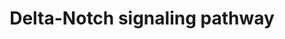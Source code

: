 ---
annotations:
- id: PW:0000204
  parent: signaling pathway
  type: Pathway Ontology
  value: Notch signaling pathway
authors:
- A.Pandey
- MaintBot
- AlexanderPico
- Christine Chichester
- Eweitz
description: 'There are 4 Notch receptors in humans (Notch 1-4) that bind to a family
  of 5 ligands (Jagged 1 and 2 and Delta-like 1-3). The Notch receptors are expressed
  on the cell surface as heterodimeric proteins and their ligands are also membrane-bound.
  Signaling through the Notch receptors is triggered by ligand-binding that induces
  cleavage of the extracellular domain by an ADAM family metalloprotease followed
  by a cleavage within the transmembrane domain by gamma secretase complex. The second
  cleavage leads to translocation of the cytosolic domain of Notch receptors into
  the nucleus. Notch proteins are important in lineage specification and stem cell
  maintenance. Aberrant Notch signaling has been linked to a number of malignancies
  including leukemias, lymphomas and carcinomas of the breast, skin, lung, cervix
  and kidneys.  Source: NetPath http://www.netpath.org/pathways?path_id=NetPath_3'
last-edited: 2021-05-23
organisms:
- Mus musculus
redirect_from:
- /index.php/Pathway:WP265
- /instance/WP265
- /instance/WP265_rr117870
revision: r117870
schema-jsonld:
- '@context': https://schema.org/
  '@id': https://wikipathways.github.io/pathways/WP265.html
  '@type': Dataset
  creator:
    '@type': Organization
    name: WikiPathways
  description: 'There are 4 Notch receptors in humans (Notch 1-4) that bind to a family
    of 5 ligands (Jagged 1 and 2 and Delta-like 1-3). The Notch receptors are expressed
    on the cell surface as heterodimeric proteins and their ligands are also membrane-bound.
    Signaling through the Notch receptors is triggered by ligand-binding that induces
    cleavage of the extracellular domain by an ADAM family metalloprotease followed
    by a cleavage within the transmembrane domain by gamma secretase complex. The
    second cleavage leads to translocation of the cytosolic domain of Notch receptors
    into the nucleus. Notch proteins are important in lineage specification and stem
    cell maintenance. Aberrant Notch signaling has been linked to a number of malignancies
    including leukemias, lymphomas and carcinomas of the breast, skin, lung, cervix
    and kidneys.  Source: NetPath http://www.netpath.org/pathways?path_id=NetPath_3'
  keywords:
  - 1700023B02Rik
  - Adam10
  - Adam17
  - Akt1
  - Aph1b
  - App
  - Ascl1
  - Cdk2
  - Cntf
  - Cntfr
  - Cntn1
  - Cul1
  - Dll1
  - Dll4
  - Dtx1
  - Egf
  - Egfr
  - Ep300
  - Fbxw7
  - Fhl1
  - Furin
  - Gm15429
  - Gm9840
  - Gsk3b
  - Hdac1
  - Hdac2
  - Hes1
  - Hes5
  - Hes6
  - Hey1
  - Hey2
  - Hivep3
  - Itch
  - Jag1
  - Jag2
  - Jak2
  - Jun
  - Lck
  - Lef1
  - Lfng
  - MAGEA1
  - Maml1
  - Maml2
  - Maml3
  - Mapk1
  - Mapk3
  - Mef2c
  - Mfng
  - Ncor1
  - Ncor2
  - Ncstn
  - Nfkbia
  - Notch1
  - Notch2
  - Notch3
  - Notch4
  - Nov
  - Numb
  - Numbl
  - PSENEN
  - Pik3r1
  - Pik3r2
  - Pofut1
  - Psen1
  - Psen2
  - Rbpj
  - Rela
  - Ring1
  - SKP1A
  - SNW1
  - Sap30
  - Sin3a
  - Skp2
  - Smad1
  - Smad3
  - Smad4
  - Spen
  - Stat3
  - Tcfe2a
  - Tle1
  - Trp53
  - Wdr12
  - Yy1
  - Zfpm1
  license: CC0
  name: Delta-Notch signaling pathway
seo: CreativeWork
title: Delta-Notch signaling pathway
wpid: WP265
---